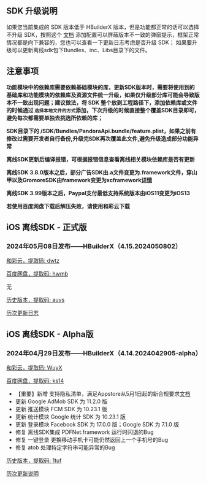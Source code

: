 ## SDK 升级说明
如果您当前集成的 SDK 版本低于 HBuilderX 版本，但是功能都正常的话可以选择不升级 SDK，按照这个 [文档](https://ask.dcloud.net.cn/article/35627) 添加配置可以屏蔽版本不一致的弹窗提示，框架正常情况都是向下兼容的，您也可以查看一下更新日志考虑是否升级 SDK； 如果要升级可以更新离线sdk包下Bundles、inc、Libs目录下的文件。

## 注意事项
**功能模块中的依赖库需要依赖基础模块的库，更新SDK版本时，需要将使用到的基础库和功能模块的依赖库及资源文件统一升级，如果仅升级部分库可能会导致版本不一致出现问题；建议做法，将 SDK 整个放到工程路径下，添加依赖库或文件的时候通过 `选择本地文件的方式`添加，下次升级的时候直接整个覆盖SDK目录即可，避免每次都需要单独去挑选所依赖的库；**

**SDK目录下的 /SDK/Bundles/PandoraApi.bundle/feature.plist，如果之前有修改过需要开发者自行备份,升级完SDK再次覆盖此文件,避免升级造成部分功能异常**

**离线SDK更新后编译报错，可根据报错信息查看离线相关模块依赖库是否有更新**

**离线SDK 3.8.0版本之后，部分广告SDK由.a文件变更为.framework文件，穿山甲以及GromoreSDK由framework变更为xcframework[详情](https://nativesupport.dcloud.net.cn/AppDocs/usemodule/iOSModuleConfig/uniad.html)**

**离线SDK 3.99版本之后，Paypal支付最低支持系统版本由iOS11变更为iOS13**

**若使用百度网盘下载后解压失败，请使用和彩云下载**


## iOS 离线SDK - 正式版

### 2024年05月08日发布——HBuilderX（4.15.2024050802）

[和彩云，提取码: dwtz](https://caiyun.139.com/m/i?115CeUAGRSavx)

[百度网盘，提取码: hwmb](https://pan.baidu.com/s/1lOkR8RasNFTKzoeyxPr3Ww?pwd=hwmb)

无

[历史版本，提取码: auvs](https://pan.baidu.com/s/1xhzcuSVWNTKqachtuKU4hg?pwd=auvs)

[历次更新日志](update_history_iOS_release.md)


## iOS 离线SDK - Alpha版

### 2024年04月29日发布——HBuilderX（4.14.2024042905-alpha）

[和彩云，提取码: WuyX](https://caiyun.139.com/m/i?115CnWQEeEs8P)

[百度网盘，提取码: ks14](https://pan.baidu.com/s/1tdukWfrgv_Ee_BmQtd3vJQ?pwd=ks14)

+ 【重要】新增 支持隐私清单，满足Appstore从5月1日起的新合规要求[文档](https://uniapp.dcloud.net.cn/tutorial/app-ios-privacyinfo.html)
+ 更新 Google AdMob SDK 为 11.2.0 版
+ 更新 推送模块 FCM SDK 为 10.23.1 版
+ 更新 统计模块 Google 统计 SDK 为 10.23.1 版
+ 更新 登录模块 Facebook SDK 为 17.0.0 版；Google SDK 为 7.1.0 版
+ 修复 离线SDK集成 PDFNet.framework 运行时闪退的Bug
+ 修复 一键登录 更换移动手机卡可能仍然返回上一个手机号的Bug
+ 修复 atob 处理特定字符串可能异常的Bug

[历史版本，提取码: 1tuf](https://pan.baidu.com/s/1JjyhLx2ZCHJ6o8fBcmgGWA?pwd=1tuf)

[历次更新说明](update_history_iOS_alpha.md)
